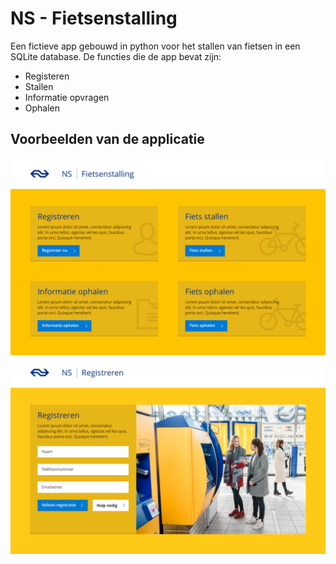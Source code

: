# NS - Fietsenstalling

Een fictieve app gebouwd in python voor het stallen van fietsen in een SQLite database. 
De functies die de app bevat zijn:
- Registeren
- Stallen
- Informatie opvragen
- Ophalen

## Voorbeelden van de applicatie
![home](https://raw.githubusercontent.com/vincevannoort/miniproject-programmeren/master/ontwerp/exports/Home.png?token=AP6HvcMl1B_x0JNzF62MqBbczT2j4idPks5YGv_rwA%3D%3D)
![home](https://raw.githubusercontent.com/vincevannoort/miniproject-programmeren/master/ontwerp/exports/Registreren.png?token=AP6HvXZoCp_TpiL-2haoSRw8Ip1yMgswks5YGwALwA%3D%3D)